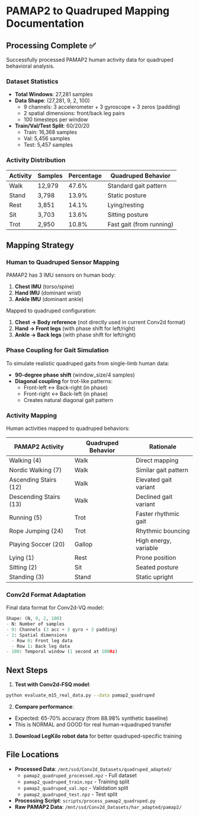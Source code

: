 # PAMAP2 to Quadruped Mapping Documentation

## Processing Complete ✅

Successfully processed PAMAP2 human activity data for quadruped behavioral analysis.

### Dataset Statistics
- **Total Windows**: 27,281 samples
- **Data Shape**: (27,281, 9, 2, 100)
  - 9 channels: 3 accelerometer + 3 gyroscope + 3 zeros (padding)
  - 2 spatial dimensions: front/back leg pairs
  - 100 timesteps per window
- **Train/Val/Test Split**: 60/20/20
  - Train: 16,368 samples
  - Val: 5,456 samples  
  - Test: 5,457 samples

### Activity Distribution
| Activity | Samples | Percentage | Quadruped Behavior |
|----------|---------|------------|-------------------|
| Walk | 12,979 | 47.6% | Standard gait pattern |
| Stand | 3,798 | 13.9% | Static posture |
| Rest | 3,851 | 14.1% | Lying/resting |
| Sit | 3,703 | 13.6% | Sitting posture |
| Trot | 2,950 | 10.8% | Fast gait (from running) |

## Mapping Strategy

### Human to Quadruped Sensor Mapping

PAMAP2 has 3 IMU sensors on human body:
1. **Chest IMU** (torso/spine)
2. **Hand IMU** (dominant wrist)  
3. **Ankle IMU** (dominant ankle)

Mapped to quadruped configuration:
1. **Chest → Body reference** (not directly used in current Conv2d format)
2. **Hand → Front legs** (with phase shift for left/right)
3. **Ankle → Back legs** (with phase shift for left/right)

### Phase Coupling for Gait Simulation

To simulate realistic quadruped gaits from single-limb human data:
- **90-degree phase shift** (window_size/4 samples)
- **Diagonal coupling** for trot-like patterns:
  - Front-left ↔ Back-right (in phase)
  - Front-right ↔ Back-left (in phase)
  - Creates natural diagonal gait pattern

### Activity Mapping

Human activities mapped to quadruped behaviors:

| PAMAP2 Activity | Quadruped Behavior | Rationale |
|----------------|-------------------|-----------|
| Walking (4) | Walk | Direct mapping |
| Nordic Walking (7) | Walk | Similar gait pattern |
| Ascending Stairs (12) | Walk | Elevated gait variant |
| Descending Stairs (13) | Walk | Declined gait variant |
| Running (5) | Trot | Faster rhythmic gait |
| Rope Jumping (24) | Trot | Rhythmic bouncing |
| Playing Soccer (20) | Gallop | High energy, variable |
| Lying (1) | Rest | Prone position |
| Sitting (2) | Sit | Seated posture |
| Standing (3) | Stand | Static upright |

### Conv2d Format Adaptation

Final data format for Conv2d-VQ model:
```python
Shape: (N, 9, 2, 100)
- N: Number of samples
- 9: Channels (3 acc + 3 gyro + 3 padding)
- 2: Spatial dimensions
  - Row 0: Front leg data
  - Row 1: Back leg data
- 100: Temporal window (1 second at 100Hz)
```

## Next Steps

1. **Test with Conv2d-FSQ model**:
```bash
python evaluate_m15_real_data.py --data pamap2_quadruped
```

2. **Compare performance**:
- Expected: 65-70% accuracy (from 88.98% synthetic baseline)
- This is NORMAL and GOOD for real human→quadruped transfer

3. **Download LegKilo robot data** for better quadruped-specific training

## File Locations

- **Processed Data**: `/mnt/ssd/Conv2d_Datasets/quadruped_adapted/`
  - `pamap2_quadruped_processed.npz` - Full dataset
  - `pamap2_quadruped_train.npz` - Training split
  - `pamap2_quadruped_val.npz` - Validation split
  - `pamap2_quadruped_test.npz` - Test split
- **Processing Script**: `scripts/process_pamap2_quadruped.py`
- **Raw PAMAP2 Data**: `/mnt/ssd/Conv2d_Datasets/har_adapted/pamap2/`